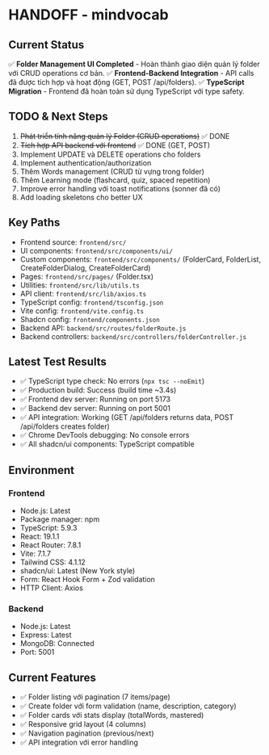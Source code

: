 # HANDOFF - mindvocab

## Current Status
✅ **Folder Management UI Completed** - Hoàn thành giao diện quản lý folder với CRUD operations cơ bản.
✅ **Frontend-Backend Integration** - API calls đã được tích hợp và hoạt động (GET, POST /api/folders).
✅ **TypeScript Migration** - Frontend đã hoàn toàn sử dụng TypeScript với type safety.

## TODO & Next Steps
1. ~~Phát triển tính năng quản lý Folder (CRUD operations)~~ ✅ DONE
2. ~~Tích hợp API backend với frontend~~ ✅ DONE (GET, POST)
3. Implement UPDATE và DELETE operations cho folders
4. Implement authentication/authorization
5. Thêm Words management (CRUD từ vựng trong folder)
6. Thêm Learning mode (flashcard, quiz, spaced repetition)
7. Improve error handling với toast notifications (sonner đã có)
8. Add loading skeletons cho better UX

## Key Paths
- Frontend source: `frontend/src/`
- UI components: `frontend/src/components/ui/`
- Custom components: `frontend/src/components/` (FolderCard, FolderList, CreateFolderDialog, CreateFolderCard)
- Pages: `frontend/src/pages/` (Folder.tsx)
- Utilities: `frontend/src/lib/utils.ts`
- API client: `frontend/src/lib/axios.ts`
- TypeScript config: `frontend/tsconfig.json`
- Vite config: `frontend/vite.config.ts`
- Shadcn config: `frontend/components.json`
- Backend API: `backend/src/routes/folderRoute.js`
- Backend controllers: `backend/src/controllers/folderController.js`

## Latest Test Results
- ✅ TypeScript type check: No errors (`npx tsc --noEmit`)
- ✅ Production build: Success (build time ~3.4s)
- ✅ Frontend dev server: Running on port 5173
- ✅ Backend dev server: Running on port 5001
- ✅ API integration: Working (GET /api/folders returns data, POST /api/folders creates folder)
- ✅ Chrome DevTools debugging: No console errors
- ✅ All shadcn/ui components: TypeScript compatible

## Environment
### Frontend
- Node.js: Latest
- Package manager: npm
- TypeScript: 5.9.3
- React: 19.1.1
- React Router: 7.8.1
- Vite: 7.1.7
- Tailwind CSS: 4.1.12
- shadcn/ui: Latest (New York style)
- Form: React Hook Form + Zod validation
- HTTP Client: Axios

### Backend
- Node.js: Latest
- Express: Latest
- MongoDB: Connected
- Port: 5001

## Current Features
- ✅ Folder listing với pagination (7 items/page)
- ✅ Create folder với form validation (name, description, category)
- ✅ Folder cards với stats display (totalWords, mastered)
- ✅ Responsive grid layout (4 columns)
- ✅ Navigation pagination (previous/next)
- ✅ API integration với error handling
